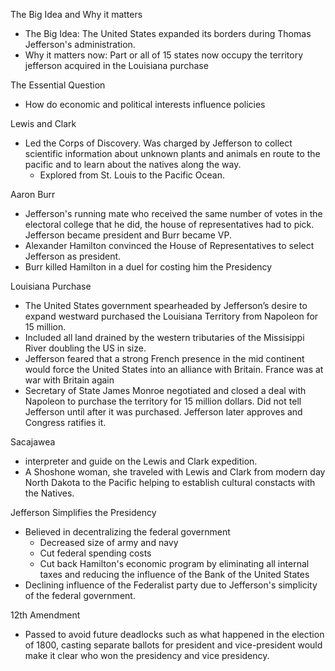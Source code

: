 <!-----

Yay, no errors, warnings, or alerts!

Conversion time: 0.403 seconds.


Using this Markdown file:

1. Paste this output into your source file.
2. See the notes and action items below regarding this conversion run.
3. Check the rendered output (headings, lists, code blocks, tables) for proper
   formatting and use a linkchecker before you publish this page.

Conversion notes:

* Docs to Markdown version 1.0β34
* Fri Sep 08 2023 04:19:56 GMT-0700 (PDT)
* Source doc: Copy of Unit 2-1
----->


The Big Idea and Why it matters
* The Big Idea: The United States expanded its borders during Thomas Jefferson's administration.
* Why it matters now: Part or all of 15 states now occupy the territory jefferson acquired in the Louisiana purchase

The Essential Question
*  How do economic and political interests influence policies 

Lewis and Clark
* Led the Corps of Discovery. Was charged by Jefferson to collect scientific information about unknown plants and animals en route to the pacific and to learn about the natives along the way. 
    * Explored from St. Louis to the Pacific Ocean.

Aaron Burr
* Jefferson's running mate who received the same number of votes in the electoral college that he did, the house of representatives had to pick. Jefferson became president and Burr became VP.
* Alexander Hamilton convinced the House of Representatives to select Jefferson as president.
* Burr killed Hamilton in a duel for costing him the Presidency

Louisiana Purchase
* The United States government spearheaded by Jefferson’s desire to expand westward purchased the Louisiana Territory from Napoleon for 15 million. 
* Included all land drained by the western tributaries of the Missisippi River doubling the US in size.
* Jefferson feared that a strong French presence in the mid continent would force the United States into an alliance with Britain. France was at war with Britain again
* Secretary of State James Monroe negotiated and closed a deal with Napoleon to purchase the territory for 15 million dollars. Did not tell Jefferson until after it was purchased. Jefferson later approves and Congress ratifies it.  

Sacajawea
* interpreter and guide on the Lewis and Clark expedition.
* A Shoshone woman, she traveled with Lewis and Clark from modern day North Dakota to the Pacific helping to establish cultural constacts with the Natives.

Jefferson Simplifies the Presidency
* Believed in decentralizing the federal government
    * Decreased size of army and navy
    * Cut federal spending costs
    * Cut back Hamilton's economic program by eliminating all internal taxes and reducing the influence of the Bank of the United States
* Declining influence of the Federalist party due to Jefferson's simplicity of the federal government.

12th Amendment
* Passed to avoid future deadlocks such as what happened in the election of 1800, casting separate ballots for president and vice-president would make it clear who won the presidency and vice presidency. 